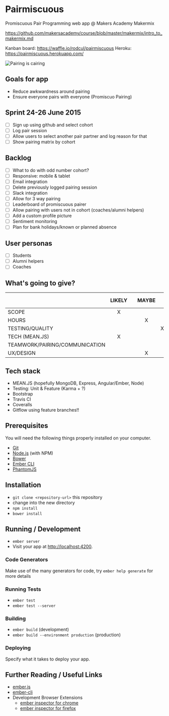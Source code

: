 # Pairmiscuous

Promiscuous Pair Programming web app @ Makers Academy Makermix

https://github.com/makersacademy/course/blob/master/makermix/intro_to_makermix.md

Kanban board: https://waffle.io/rodcul/pairmiscuous
Heroku: https://pairmiscuous.herokuapp.com/

![Pairing is cairing](https://pbs.twimg.com/media/CHh9GAyUwAIlInZ.png)

## Goals for app
- Reduce awkwardness around pairing
- Ensure everyone pairs with everyone (Promiscuo Pairing)

## Sprint 24-26 June 2015
- [ ] Sign up using github and select cohort
- [ ] Log pair session
- [ ] Allow users to select another pair partner and log reason for that
- [ ] Show pairing matrix by cohort

## Backlog

- [ ] What to do with odd number cohort?
- [ ] Responsive: mobile & tablet
- [ ] Email integration
- [ ] Delete previously logged pairing session
- [ ] Slack integration
- [ ] Allow for 3 way pairing
- [ ] Leaderboard of promiscuous pairer
- [ ] Allow pairing with users not in cohort (coaches/alumni helpers)
- [ ] Add a custom profile picture
- [ ] Sentiment monitoring
- [ ] Plan for bank holidays/known or planned absence

## User personas

- [ ] Students
- [ ] Alumni helpers
- [ ] Coaches

## What's going to give?

|   |  LIKELY |   | MAYBE  |   | DEFINITELY NOT  |
|---|:---:|:---:|:---:|:---:|:---:|
|SCOPE  |  X |   |   |   |   |
|HOURS   |   |   | X  |   |   |
|TESTING/QUALITY   |   |   |   | X  |   |
|TECH (MEAN.JS)   | X  |   |   |   |   |
|TEAMWORK/PAIRING/COMMUNICATION   |   |   |   |   | X  |
|UX/DESIGN   |   |   | X  |   |   |

## Tech stack
- MEAN.JS (hopefully MongoDB, Express, Angular/Ember, Node)
- Testing: Unit & Feature (Karma + ?)
- Bootstrap
- Travis CI
- Coveralls
- Gitflow using feature branches!!

## Prerequisites

You will need the following things properly installed on your computer.

* [Git](http://git-scm.com/)
* [Node.js](http://nodejs.org/) (with NPM)
* [Bower](http://bower.io/)
* [Ember CLI](http://www.ember-cli.com/)
* [PhantomJS](http://phantomjs.org/)

## Installation

* `git clone <repository-url>` this repository
* change into the new directory
* `npm install`
* `bower install`

## Running / Development

* `ember server`
* Visit your app at [http://localhost:4200](http://localhost:4200).

### Code Generators

Make use of the many generators for code, try `ember help generate` for more details

### Running Tests

* `ember test`
* `ember test --server`

### Building

* `ember build` (development)
* `ember build --environment production` (production)

### Deploying

Specify what it takes to deploy your app.

## Further Reading / Useful Links

* [ember.js](http://emberjs.com/)
* [ember-cli](http://www.ember-cli.com/)
* Development Browser Extensions
  * [ember inspector for chrome](https://chrome.google.com/webstore/detail/ember-inspector/bmdblncegkenkacieihfhpjfppoconhi)
  * [ember inspector for firefox](https://addons.mozilla.org/en-US/firefox/addon/ember-inspector/)
